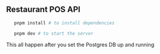 ## Restaurant POS API

```bash
   pnpm install # to install dependencies
```

```bash
   pnpm dev # to start the server
```

This all happen after you set the Postgres DB up and running